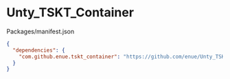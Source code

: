 # Unty_TSKT_Container

Packages/manifest.json

```json
{
  "dependencies": {
    "com.github.enue.tskt_container": "https://github.com/enue/Unty_TSKT_Container.git",
  }
}
```

